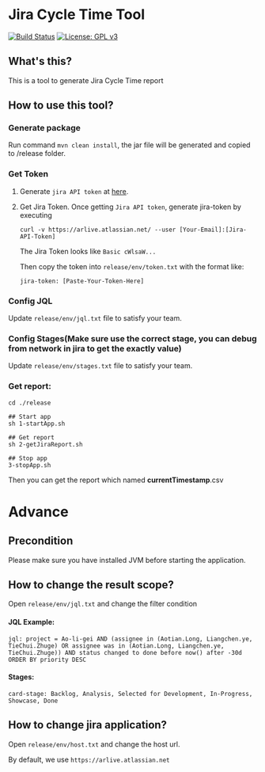 # Jira Cycle Time Tool

[![Build Status](https://travis-ci.org/PhonyLou/jira-calc.svg?branch=master)](https://travis-ci.org/PhonyLou/jira-calc)
[![License: GPL v3](https://img.shields.io/badge/License-GPLv3-blue.svg)](https://www.gnu.org/licenses/gpl-3.0)

## What's this?
This is a tool to generate Jira Cycle Time report


## How to use this tool?

### Generate package

Run command ```mvn clean install```, the jar file will be generated and copied to /release folder.

### Get Token

1. Generate ```jira API token``` at [here](https://id.atlassian.com/manage/api-tokens).
2. Get Jira Token. Once getting ```Jira API token```, generate jira-token by executing
    ```
    curl -v https://arlive.atlassian.net/ --user [Your-Email]:[Jira-API-Token]
    ```
    The Jira Token looks like ```Basic cWlsaW...```

    Then copy the token into ```release/env/token.txt``` with the format like:
    ```
    jira-token: [Paste-Your-Token-Here]
    ```

### Config JQL

Update ```release/env/jql.txt``` file to satisfy your team.

### Config Stages(Make sure use the correct stage, you can debug from network in jira to get the exactly value)

Update ```release/env/stages.txt``` file to satisfy your team.

### Get report:
```
cd ./release

## Start app
sh 1-startApp.sh

## Get report
sh 2-getJiraReport.sh

## Stop app
3-stopApp.sh
```

Then you can get the report which named **currentTimestamp**.csv

# Advance
## Precondition
Please make sure you have installed JVM before starting the application.

## How to change the result scope?
Open ```release/env/jql.txt``` and change the filter condition

#### JQL Example:
```
jql: project = Ao-li-gei AND (assignee in (Aotian.Long, Liangchen.ye, TieChui.Zhuge) OR assignee was in (Aotian.Long, Liangchen.ye, TieChui.Zhuge)) AND status changed to done before now() after -30d  ORDER BY priority DESC
```

#### Stages:
```
card-stage: Backlog, Analysis, Selected for Development, In-Progress, Showcase, Done
```

## How to change jira application?
Open ```release/env/host.txt``` and change the host url.

By default, we use ```https://arlive.atlassian.net```
